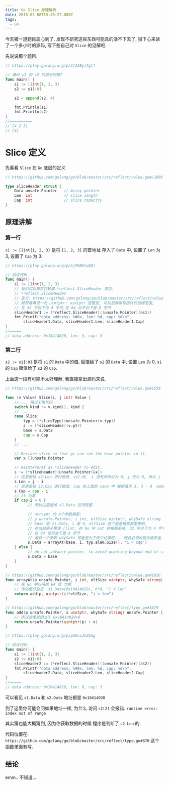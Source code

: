 ```yaml
---
title: Go Slice 原理解析
date: 2018-03-08T15:30:27.000Z
tags:
  - Go
---
```


今天被一道题目恶心到了, 发现不研究这些东西可能真的活不下去了, 狠下心来读了一个多小时的源码, 写下些自己对 `Slice` 的见解吧.

先说说那个题目.

```go
// https://play.golang.org/p/2fA3BylTgtf

// 请问 s1 和 s2 的值分别是?
func main() {
    s1 := []int{1, 2, 3}
    s2 := s1[:0]

    s2 = append(s2, 4)

    fmt.Println(s1)
    fmt.Println(s2)
}
//==========
// [4 2 3]
// [4]
```

<!-- more -->

# Slice 定义

先看看 `Slice` 在 `Go` 底层的定义

```go
// https://github.com/golang/go/blob/master/src/reflect/value.go#L1806

type sliceHeader struct {
    Data unsafe.Pointer   // Array pointer
    Len  int              // slice length
    Cap  int              // slice capacity
}
```

## 原理讲解

### 第一行

`s1 := []int{1, 2, 3}` 是将 `[1, 2, 3]` 的首地址 存入了 `Data` 中,
设置了 `Len` 为 3, 设置了 `Cap` 为 3.

```go
// https://play.golang.org/p/bjP8BKtwQQl

// 验证代码.
func main() {
    s1 := []int{1, 2, 3}
    // 我们可以先将它转成 *reflect.SliceHeader 类型.
    // *reflect.SliceHeader
    // 定义: https://github.com/golang/go/blob/master/src/reflect/value.go#L1800
    // 顺带着再说一句 uintptr: uintptr 是整型, 可以足够保存指针的值得范围,
    // 在 32 平台下为 4 字节,在 64 位平台下是 8 字节
    sliceHeader1 := (*reflect.SliceHeader)((unsafe.Pointer)(&s1))
    fmt.Printf("data address: %#0x, len: %d, cap: %d\n",
        sliceHeader1.Data, sliceHeader1.Len, sliceHeader1.Cap)
}
//=====
// data address: 0x10414020, len: 3, cap: 3
```

### 第二行

`s2 := s1[:0]` 是将 `s1` 的 `Data` 中的值, 赋值给了 `s2` 的 `Data` 中,
设置 `Len` 为 0, `s1` 的 `Cap` 赋值给了 `s2` 的 `Cap`.

上面这一段有可能不太好理解, 我直接拿出源码来说.

```go
// https://github.com/golang/go/blob/master/src/reflect/value.go#1559

func (v Value) Slice(i, j int) Value {
    // ... 略过无用代码
    switch kind := v.kind(); kind {
    // ...
    case Slice:
        typ = (*sliceType)(unsafe.Pointer(v.typ))
        s := (*sliceHeader)(v.ptr)
        base = s.Data
        cap = s.Cap
    }
    // ...

    // Declare slice so that gc can see the base pointer in it.
    var x []unsafe.Pointer

    // Reinterpret as *sliceHeader to edit.
    s := (*sliceHeader)(unsafe.Pointer(&x))
    // 这里是给 s2.Len 进行赋值. s1[:0]  i 没有传所以为 0, j 也为 0, 所以 j - i ...
    s.Len = j - i
    // 这里是给 s2.Cap 进行赋值. cap 在上面的 case 中 被赋值为 3, 3 - 0  emmm...
    s.Cap = cap - i
    // if 为真
    if cap-i > 0 {
          // 所以这里是给 s2.Data 进行赋值.

          // arrayAt 的 4个参数类型:
          // p unsafe.Pointer, i int, eltSize uintptr, whySafe string
          // base 是 s1.Data, i 是 0, eltSize 这个值是根据类型来的,
          // 在当前例子里是 []int, 在 Go 中 int 在根据系统, 32 平台下为 4 字节,
          // 在 64 位平台下是 8 字节
          // 最后一个参数 whySafe 可能是为了做个记录吧... 而且必须说明为啥安全...
          s.Data = arrayAt(base, i, typ.elem.Size(), "i < cap")
    } else {
          // do not advance pointer, to avoid pointing beyond end of slice
          s.Data = base
    }
}

// https://github.com/golang/go/blob/master/src/reflect/value.go#1826
func arrayAt(p unsafe.Pointer, i int, eltSize uintptr, whySafe string) unsafe.Pointer {
    // 在 Go 中以系统 64 位 为例
    // 传的值分别是  s1.Data(0x10414020), 0*8, "i < len"
	return add(p, uintptr(i)*eltSize, "i < len")
}

// https://github.com/golang/go/blob/master/src/reflect/type.go#1079
func add(p unsafe.Pointer, x uintptr, whySafe string) unsafe.Pointer {
    // 所以这里就相当于 0x10414020+0
	return unsafe.Pointer(uintptr(p) + x)
}
```

```go
// https://play.golang.org/p/pA6coJh2bSg

// 验证代码
func main() {
  	s1 := []int{1, 2, 3}
  	s2 := s1[:0]
  	sliceHeader2 := (*reflect.SliceHeader)((unsafe.Pointer)(&s2))
  	fmt.Printf("data address: %#0x, len: %d, cap: %d\n",
        sliceHeader2.Data, sliceHeader2.Len, sliceHeader2.Cap)
}
//=====
// data address: 0x10414020, len: 0, cap: 3
```

可以看见 `s1.Data` 和 `s2.Data` 地址都是 `0x10414020`

到了这里你可能会问如果地址一样, 为什么 访问 `s2[2]` 会报错. `runtime error: index out of range`

其实猜也能大概猜到, 因为你获取数据的时候 程序是判断了 `s2.Len` 的.

代码位置在: `https://github.com/golang/go/blob/master/src/reflect/type.go#870`
这个函数里面有写.

## 结论

emm.. 不知道....  
